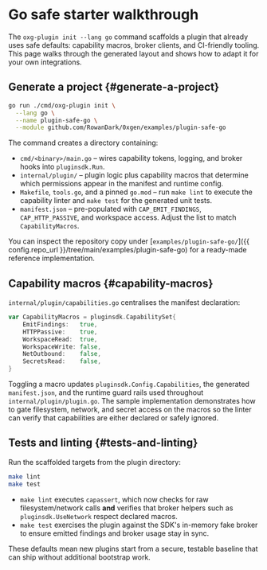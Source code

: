 # Go safe starter walkthrough

The `oxg-plugin init --lang go` command scaffolds a plugin that already uses
safe defaults: capability macros, broker clients, and CI-friendly tooling. This
page walks through the generated layout and shows how to adapt it for your own
integrations.

## Generate a project {#generate-a-project}

```bash
go run ./cmd/oxg-plugin init \
  --lang go \
  --name plugin-safe-go \
  --module github.com/RowanDark/0xgen/examples/plugin-safe-go
```

The command creates a directory containing:

- `cmd/<binary>/main.go` – wires capability tokens, logging, and broker hooks
  into `pluginsdk.Run`.
- `internal/plugin/` – plugin logic plus capability macros that determine which
  permissions appear in the manifest and runtime config.
- `Makefile`, `tools.go`, and a pinned `go.mod` – run `make lint` to execute the
  capability linter and `make test` for the generated unit tests.
- `manifest.json` – pre-populated with `CAP_EMIT_FINDINGS`, `CAP_HTTP_PASSIVE`,
  and workspace access. Adjust the list to match `CapabilityMacros`.

You can inspect the repository copy under
[`examples/plugin-safe-go/`]({{ config.repo_url }}/tree/main/examples/plugin-safe-go) for a ready-made
reference implementation.

## Capability macros {#capability-macros}

`internal/plugin/capabilities.go` centralises the manifest declaration:

```go
var CapabilityMacros = pluginsdk.CapabilitySet{
    EmitFindings:   true,
    HTTPPassive:    true,
    WorkspaceRead:  true,
    WorkspaceWrite: false,
    NetOutbound:    false,
    SecretsRead:    false,
}
```

Toggling a macro updates `pluginsdk.Config.Capabilities`, the generated
`manifest.json`, and the runtime guard rails used throughout
`internal/plugin/plugin.go`. The sample implementation demonstrates how to gate
filesystem, network, and secret access on the macros so the linter can verify
that capabilities are either declared or safely ignored.

## Tests and linting {#tests-and-linting}

Run the scaffolded targets from the plugin directory:

```bash
make lint
make test
```

- `make lint` executes `capassert`, which now checks for raw filesystem/network
  calls **and** verifies that broker helpers such as `pluginsdk.UseNetwork`
  respect declared macros.
- `make test` exercises the plugin against the SDK's in-memory fake broker to
  ensure emitted findings and broker usage stay in sync.

These defaults mean new plugins start from a secure, testable baseline that can
ship without additional bootstrap work.
